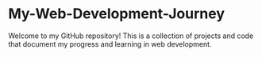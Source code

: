 # My-Web-Development-Journey
Welcome to my GitHub repository! This is a collection of projects and code that document my progress and learning in web development.
